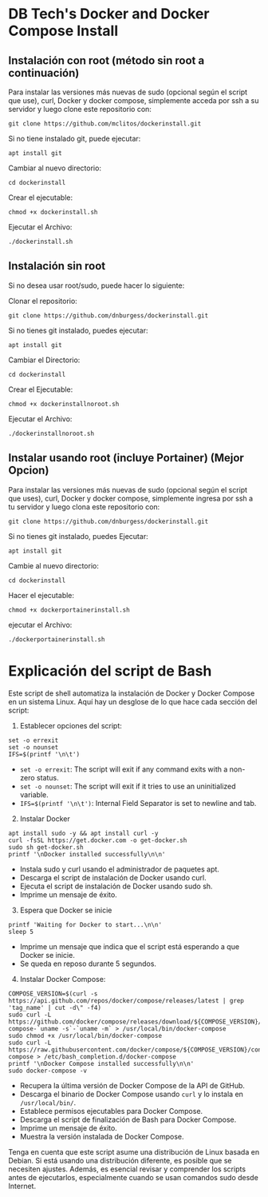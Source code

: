 DB Tech's Docker and Docker Compose Install
===

## Instalación con root (método sin root a continuación)

Para instalar las versiones más nuevas de sudo (opcional según el script que use), curl, Docker y docker compose, simplemente acceda por ssh a su servidor y luego clone este repositorio con:

```
git clone https://github.com/mclitos/dockerinstall.git
```
Si no tiene instalado git, puede ejecutar:
```
apt install git
```

Cambiar al nuevo directorio:
```
cd dockerinstall
```

Crear el ejecutable:
```
chmod +x dockerinstall.sh
```

Ejecutar el Archivo:
```
./dockerinstall.sh
```

## Instalación sin root

Si no desea usar root/sudo, puede hacer lo siguiente:

Clonar el repositorio:
```
git clone https://github.com/dnburgess/dockerinstall.git
```
Si no tienes git instalado, puedes ejecutar:
```
apt install git
```
Cambiar el Directorio:
```
cd dockerinstall
```

Crear el Ejecutable:
```
chmod +x dockerinstallnoroot.sh
```

Ejecutar el Archivo:
```
./dockerinstallnoroot.sh
```

## Instalar usando root (incluye Portainer)   (Mejor Opcion)

Para instalar las versiones más nuevas de sudo (opcional según el script que uses), curl, Docker y docker compose, simplemente ingresa por ssh a tu servidor y luego clona este repositorio con: 

```
git clone https://github.com/dnburgess/dockerinstall.git
```
Si no tienes git instalado, puedes Ejecutar:
```
apt install git
```

Cambie al nuevo directorio:
```
cd dockerinstall
```

Hacer el ejecutable:
```
chmod +x dockerportainerinstall.sh
```

ejecutar el Archivo:
```
./dockerportainerinstall.sh
```

Explicación del script de Bash
===

Este script de shell automatiza la instalación de Docker y Docker Compose en un sistema Linux. Aquí hay un desglose de lo que hace cada sección del script:
1. Establecer opciones del script:

```
set -o errexit
set -o nounset
IFS=$(printf '\n\t')
```
- ```set -o errexit```: The script will exit if any command exits with a non-zero status.
- ```set -o nounset```: The script will exit if it tries to use an uninitialized variable.
- ```IFS=$(printf '\n\t')```: Internal Field Separator is set to newline and tab.

2. Instalar Docker
```
apt install sudo -y && apt install curl -y
curl -fsSL https://get.docker.com -o get-docker.sh
sudo sh get-docker.sh
printf '\nDocker installed successfully\n\n'
```

- Instala sudo y curl usando el administrador de paquetes apt.
- Descarga el script de instalación de Docker usando curl.
- Ejecuta el script de instalación de Docker usando sudo sh.
- Imprime un mensaje de éxito.

3. Espera que Docker se inicie
```
printf 'Waiting for Docker to start...\n\n'
sleep 5
```
- Imprime un mensaje que indica que el script está esperando a que Docker se inicie.
- Se queda en reposo durante 5 segundos.

4. Instalar Docker Compose:
```
COMPOSE_VERSION=$(curl -s https://api.github.com/repos/docker/compose/releases/latest | grep 'tag_name' | cut -d\" -f4)
sudo curl -L https://github.com/docker/compose/releases/download/${COMPOSE_VERSION}/docker-compose-`uname -s`-`uname -m` > /usr/local/bin/docker-compose
sudo chmod +x /usr/local/bin/docker-compose
sudo curl -L https://raw.githubusercontent.com/docker/compose/${COMPOSE_VERSION}/contrib/completion/bash/docker-compose > /etc/bash_completion.d/docker-compose
printf '\nDocker Compose installed successfully\n\n'
sudo docker-compose -v
```

- Recupera la última versión de Docker Compose de la API de GitHub.
- Descarga el binario de Docker Compose usando ```curl```  y lo instala en ```/usr/local/bin/```.
- Establece permisos ejecutables para Docker Compose.
- Descarga el script de finalización de Bash para Docker Compose.
- Imprime un mensaje de éxito.
- Muestra la versión instalada de Docker Compose.


Tenga en cuenta que este script asume una distribución de Linux basada en Debian. Si está usando una distribución diferente, es posible que se necesiten ajustes. Además, es esencial revisar y comprender los scripts antes de ejecutarlos, especialmente cuando se usan comandos sudo desde Internet.
